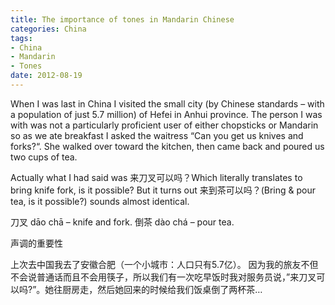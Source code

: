 ```yaml
---
title: The importance of tones in Mandarin Chinese
categories: China
tags:
- China
- Mandarin
- Tones
date: 2012-08-19
---
```

When I was last in China I visited the small city (by Chinese standards – with a population of just 5.7 million) of Hefei in Anhui province. The person I was with was not a particularly proficient user of either chopsticks or Mandarin so as we ate breakfast I asked the waitress “Can you get us knives and forks?“. She walked over toward the kitchen, then came back and poured us two cups of tea.

Actually what I had said was 来刀叉可以吗？Which literally translates to bring knife fork, is it possible? But it turns out 来到茶可以吗？(Bring & pour tea, is it possible?) sounds almost identical.

刀叉 dāo chā – knife and fork.
倒茶 dào chá – pour tea.

声调的重要性

上次去中国我去了安徽合肥（一个小城市：人口只有5.7亿）。 因为我的旅友不但不会说普通话而且不会用筷子，所以我们有一次吃早饭时我对服务员说，”来刀叉可以吗?”。她往厨房走，然后她回来的时候给我们饭桌倒了两杯茶…
